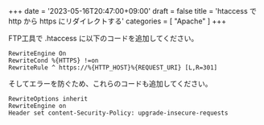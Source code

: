 +++
date = '2023-05-16T20:47:00+09:00'
draft = false
title = 'htaccess で http から https にリダイレクトする'
categories = [ "Apache" ]
+++

FTP工具で .htaccess に以下のコードを追加してください。

```apacheconf
RewriteEngine On   
RewriteCond %{HTTPS} !=on   
RewriteRule ^ https://%{HTTP_HOST}%{REQUEST_URI} [L,R=301]
```

そしてエラーを防ぐため、これらのコードも追加してください。

```apacheconf
RewriteOptions inherit   
RewriteEngine on   
Header set content-Security-Policy: upgrade-insecure-requests
```